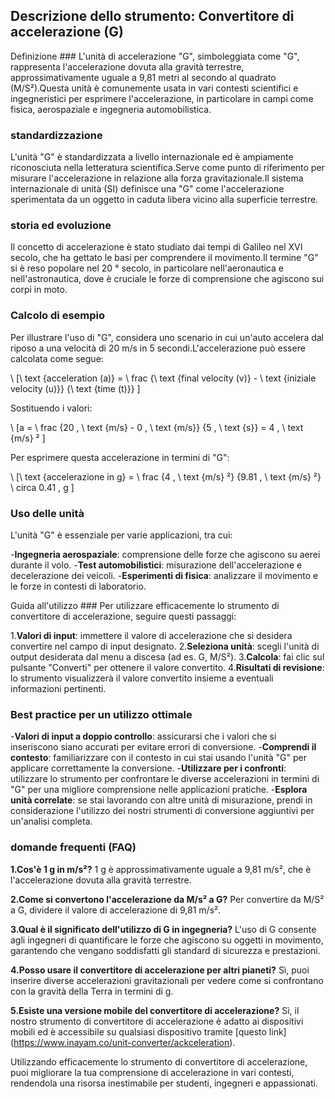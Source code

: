 ## Descrizione dello strumento: Convertitore di accelerazione (G)

Definizione ###
L'unità di accelerazione "G", simboleggiata come "G", rappresenta l'accelerazione dovuta alla gravità terrestre, approssimativamente uguale a 9,81 metri al secondo al quadrato (M/S²).Questa unità è comunemente usata in vari contesti scientifici e ingegneristici per esprimere l'accelerazione, in particolare in campi come fisica, aerospaziale e ingegneria automobilistica.

### standardizzazione
L'unità "G" è standardizzata a livello internazionale ed è ampiamente riconosciuta nella letteratura scientifica.Serve come punto di riferimento per misurare l'accelerazione in relazione alla forza gravitazionale.Il sistema internazionale di unità (SI) definisce una "G" come l'accelerazione sperimentata da un oggetto in caduta libera vicino alla superficie terrestre.

### storia ed evoluzione
Il concetto di accelerazione è stato studiato dai tempi di Galileo nel XVI secolo, che ha gettato le basi per comprendere il movimento.Il termine "G" si è reso popolare nel 20 ° secolo, in particolare nell'aeronautica e nell'astronautica, dove è cruciale le forze di comprensione che agiscono sui corpi in moto.

### Calcolo di esempio
Per illustrare l'uso di "G", considera uno scenario in cui un'auto accelera dal riposo a una velocità di 20 m/s in 5 secondi.L'accelerazione può essere calcolata come segue:

\ [\ text {acceleration (a)} = \ frac {\ text {final velocity (v)} - \ text {iniziale velocity (u)}} {\ text {time (t)}} \]

Sostituendo i valori:

\ [a = \ frac {20 \, \ text {m/s} - 0 \, \ text {m/s}} {5 \, \ text {s}} = 4 \, \ text {m/s} ² \]

Per esprimere questa accelerazione in termini di "G":

\ [\ text {accelerazione in g} = \ frac {4 \, \ text {m/s} ²} {9.81 \, \ text {m/s} ²} \ circa 0.41 \, g \]

### Uso delle unità
L'unità "G" è essenziale per varie applicazioni, tra cui:

-**Ingegneria aerospaziale**: comprensione delle forze che agiscono su aerei durante il volo.
-**Test automobilistici**: misurazione dell'accelerazione e decelerazione dei veicoli.
-**Esperimenti di fisica**: analizzare il movimento e le forze in contesti di laboratorio.

Guida all'utilizzo ###
Per utilizzare efficacemente lo strumento di convertitore di accelerazione, seguire questi passaggi:

1.**Valori di input**: immettere il valore di accelerazione che si desidera convertire nel campo di input designato.
2.**Seleziona unità**: scegli l'unità di output desiderata dal menu a discesa (ad es. G, M/S²).
3.**Calcola**: fai clic sul pulsante "Converti" per ottenere il valore convertito.
4.**Risultati di revisione**: lo strumento visualizzerà il valore convertito insieme a eventuali informazioni pertinenti.

### Best practice per un utilizzo ottimale
-**Valori di input a doppio controllo**: assicurarsi che i valori che si inseriscono siano accurati per evitare errori di conversione.
-**Comprendi il contesto**: familiarizzare con il contesto in cui stai usando l'unità "G" per applicare correttamente la conversione.
-**Utilizzare per i confronti**: utilizzare lo strumento per confrontare le diverse accelerazioni in termini di "G" per una migliore comprensione nelle applicazioni pratiche.
-**Esplora unità correlate**: se stai lavorando con altre unità di misurazione, prendi in considerazione l'utilizzo dei nostri strumenti di conversione aggiuntivi per un'analisi completa.

### domande frequenti (FAQ)

**1.Cos'è 1 g in m/s²?**
1 g è approssimativamente uguale a 9,81 m/s², che è l'accelerazione dovuta alla gravità terrestre.

**2.Come si convertono l'accelerazione da M/s² a G?**
Per convertire da M/S² a G, dividere il valore di accelerazione di 9,81 m/s².

**3.Qual è il significato dell'utilizzo di G in ingegneria?**
L'uso di G consente agli ingegneri di quantificare le forze che agiscono su oggetti in movimento, garantendo che vengano soddisfatti gli standard di sicurezza e prestazioni.

**4.Posso usare il convertitore di accelerazione per altri pianeti?**
Sì, puoi inserire diverse accelerazioni gravitazionali per vedere come si confrontano con la gravità della Terra in termini di g.

**5.Esiste una versione mobile del convertitore di accelerazione?**
Sì, il nostro strumento di convertitore di accelerazione è adatto ai dispositivi mobili ed è accessibile su qualsiasi dispositivo tramite [questo link] (https://www.inayam.co/unit-converter/ackceleration).

Utilizzando efficacemente lo strumento di convertitore di accelerazione, puoi migliorare la tua comprensione di accelerazione in vari contesti, rendendola una risorsa inestimabile per studenti, ingegneri e appassionati.